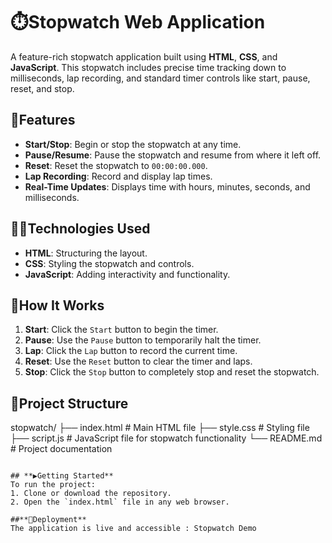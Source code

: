 # **⏱️Stopwatch Web Application**

A feature-rich stopwatch application built using **HTML**, **CSS**, and **JavaScript**. This stopwatch includes precise time tracking down to milliseconds, lap recording, and standard timer controls like start, pause, reset, and stop.

## **🚀Features**
- **Start/Stop**: Begin or stop the stopwatch at any time.
- **Pause/Resume**: Pause the stopwatch and resume from where it left off.
- **Reset**: Reset the stopwatch to `00:00:00.000`.
- **Lap Recording**: Record and display lap times.
- **Real-Time Updates**: Displays time with hours, minutes, seconds, and milliseconds.

## **🧑‍💻Technologies Used**
- **HTML**: Structuring the layout.
- **CSS**: Styling the stopwatch and controls.
- **JavaScript**: Adding interactivity and functionality.

## **🌟How It Works**
1. **Start**: Click the `Start` button to begin the timer.
2. **Pause**: Use the `Pause` button to temporarily halt the timer.
3. **Lap**: Click the `Lap` button to record the current time.
4. **Reset**: Use the `Reset` button to clear the timer and laps.
5. **Stop**: Click the `Stop` button to completely stop and reset the stopwatch.

## **📂Project Structure**
stopwatch/
├── index.html    # Main HTML file
├── style.css     # Styling file
├── script.js     # JavaScript file for stopwatch functionality
└── README.md     # Project documentation
```

## **▶Getting Started**
To run the project:
1. Clone or download the repository.
2. Open the `index.html` file in any web browser.

##**🎯Deployment**
The application is live and accessible : Stopwatch Demo

